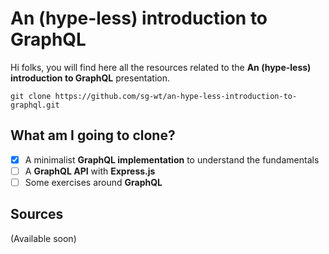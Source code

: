 # An (hype-less) introduction to GraphQL

Hi folks, you will find here all the resources related to the **An (hype-less) introduction to GraphQL** presentation.

```
git clone https://github.com/sg-wt/an-hype-less-introduction-to-graphql.git
```

## What am I going to clone?

- [x] A minimalist **GraphQL implementation** to understand the fundamentals
- [ ] A **GraphQL API** with **Express.js**
- [ ] Some exercises around **GraphQL**

## Sources

(Available soon)
